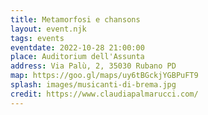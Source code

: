 ```yaml
---
title: Metamorfosi e chansons
layout: event.njk
tags: events
eventdate: 2022-10-28 21:00:00
place: Auditorium dell'Assunta
address: Via Palù, 2, 35030 Rubano PD
map: https://goo.gl/maps/uy6tBGckjYGBPuFT9
splash: images/musicanti-di-brema.jpg
credit: https://www.claudiapalmarucci.com/
---
```





